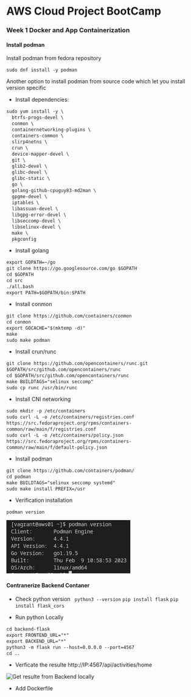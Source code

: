 # AWS Cloud Project BootCamp 
### Week 1 Docker and App Containerization

#### Install podman
Install podman from fedora repository 
```
sudo dnf install -y podman
```

Another option to install podman from source code which let you install version specific 
- Install dependencies: 
```
sudo yum install -y \
  btrfs-progs-devel \
  conmon \
  containernetworking-plugins \
  containers-common \
  slirp4netns \
  crun \
  device-mapper-devel \
  git \
  glib2-devel \
  glibc-devel \
  glibc-static \
  go \
  golang-github-cpuguy83-md2man \
  gpgme-devel \
  iptables \
  libassuan-devel \
  libgpg-error-devel \
  libseccomp-devel \
  libselinux-devel \
  make \
  pkgconfig
```

- Install golang 
```
export GOPATH=~/go
git clone https://go.googlesource.com/go $GOPATH
cd $GOPATH
cd src
./all.bash
export PATH=$GOPATH/bin:$PATH
```

- Install conmon 
```
git clone https://github.com/containers/conmon
cd conmon
export GOCACHE="$(mktemp -d)"
make
sudo make podman
```

- Install crun/runc
```
git clone https://github.com/opencontainers/runc.git $GOPATH/src/github.com/opencontainers/runc
cd $GOPATH/src/github.com/opencontainers/runc
make BUILDTAGS="selinux seccomp"
sudo cp runc /usr/bin/runc
```

- Install CNI networking
```
sudo mkdir -p /etc/containers
sudo curl -L -o /etc/containers/registries.conf https://src.fedoraproject.org/rpms/containers-common/raw/main/f/registries.conf
sudo curl -L -o /etc/containers/policy.json https://src.fedoraproject.org/rpms/containers-common/raw/main/f/default-policy.json
```

- Install podman
```
git clone https://github.com/containers/podman/
cd podman
make BUILDTAGS="selinux seccomp systemd"
sudo make install PREFIX=/usr
```

- Verification installation 
```
podman version
```
![verification podman installation](images/week01-podman-version.png)

#### Contranerize Backend Contaner #### 

- Check python version
```  python3 --version ```
``` pip install flask ```
``` pip install flask_cors ```

- Run python Locally 

```
cd backend-flask
export FRONTEND_URL="*"
export BACKEND_URL="*"
python3 -m flask run --host=0.0.0.0 --port=4567
cd ..
``` 
- Verficate the resulte 
http://IP:4567/api/activities/home

![Get resulte from Backend locally](images/week01-python-locally.png)


- Add Dockerfile 



[def]: images/week01-python-locally.png